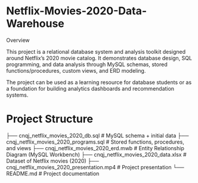 # Netflix-Movies-2020-Data-Warehouse
Overview

This project is a relational database system and analysis toolkit designed around Netflix’s 2020 movie catalog. It demonstrates database design, SQL programming, and data analysis through MySQL schemas, stored functions/procedures, custom views, and ERD modeling.

The project can be used as a learning resource for database students or as a foundation for building analytics dashboards and recommendation systems.

# Project Structure

├── cnqj_netflix_movies_2020_db.sql        # MySQL schema + initial data
├── cnqj_netflix_movies_2020_programs.sql  # Stored functions, procedures, and views
├── cnqj_netflix_movies_2020_erd.mwb       # Entity Relationship Diagram (MySQL Workbench)
├── cnqj_netflix_movies_2020_data.xlsx     # Dataset of Netflix movies (2020)
├── cnqj_netflix_movies_2020_presentation.mp4 # Project presentation
└── README.md                              # Project documentation


